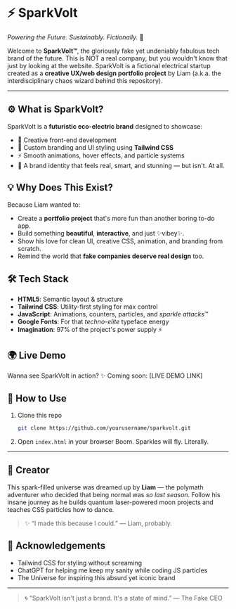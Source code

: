 # ⚡ SparkVolt

*Powering the Future. Sustainably. Fictionally.* 💅

Welcome to **SparkVolt™**, the gloriously fake yet undeniably fabulous tech brand of the future. This is NOT a real company, but you wouldn't know that just by looking at the website. SparkVolt is a fictional electrical startup created as a **creative UX/web design portfolio project** by Liam (a.k.a. the interdisciplinary chaos wizard behind this repository).

---

## ⚙️ What is SparkVolt?

SparkVolt is a **futuristic eco-electric brand** designed to showcase:

- 🚀 Creative front-end development
- 🎨 Custom branding and UI styling using **Tailwind CSS**
- ⚡ Smooth animations, hover effects, and particle systems
- 🌈 A brand identity that feels real, smart, and stunning — but isn't. At all.

## 💡 Why Does This Exist?

Because Liam wanted to:
- Create a **portfolio project** that's more fun than another boring to-do app.
- Build something **beautiful**, **interactive**, and just ✨vibey✨.
- Show his love for clean UI, creative CSS, animation, and branding from scratch.
- Remind the world that **fake companies deserve real design** too.

## 🛠️ Tech Stack

- **HTML5**: Semantic layout & structure
- **Tailwind CSS**: Utility-first styling for max control
- **JavaScript**: Animations, counters, particles, and *sparkle attacks*™
- **Google Fonts**: For that *techno-elite* typeface energy
- **Imagination**: 97% of the project's power supply ⚡

## 🌍 Live Demo

Wanna see SparkVolt in action?
✨ Coming soon: [LIVE DEMO LINK]

## 📁 How to Use

1. Clone this repo
   ```bash
   git clone https://github.com/yourusername/sparkvolt.git
   ```

2. Open `index.html` in your browser
   Boom. Sparkles will fly. Literally.

---

## 🧠 Creator

This spark-filled universe was dreamed up by **Liam** — the polymath adventurer who decided that being normal was *so last season*. Follow his insane journey as he builds quantum laser-powered moon projects and teaches CSS particles how to dance.

> ✨ “I made this because I could.” — Liam, probably.

## 🙌 Acknowledgements

- Tailwind CSS for styling without screaming
- ChatGPT for helping me keep my sanity while coding JS particles
- The Universe for inspiring this absurd yet iconic brand

---

> 🌀 “SparkVolt isn't just a brand. It's a state of mind.” — The Fake CEO
